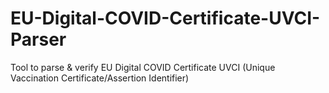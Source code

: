 # EU-Digital-COVID-Certificate-UVCI-Parser
Tool to parse &amp; verify EU Digital COVID Certificate UVCI (Unique Vaccination Certificate/Assertion Identifier)
